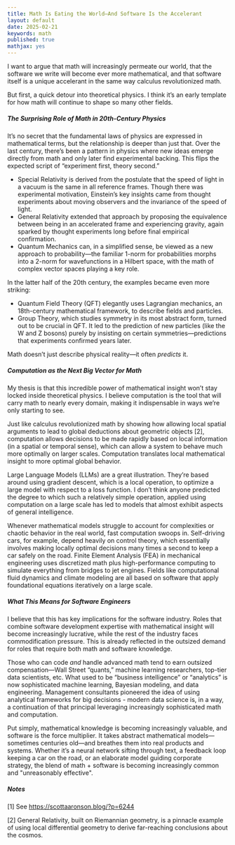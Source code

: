 ```yaml
---
title: Math Is Eating the World—And Software Is the Accelerant
layout: default
date: 2025-02-21
keywords: math
published: true
mathjax: yes
---
```


I want to argue that math will increasingly permeate our world, that the software we write will become ever more mathematical, and that software itself is a unique accelerant in the same way calculus revolutionized math.

But first, a quick detour into theoretical physics. I think it’s an early template for how math will continue to shape so many other fields.

##### The Surprising Role of Math in 20th-Century Physics

It’s no secret that the fundamental laws of physics are expressed in mathematical terms, but the relationship is deeper than just that. Over the last century, there’s been a pattern in physics where new ideas emerge directly from math and only later find experimental backing. This flips the expected script of “experiment first, theory second.”

- Special Relativity is derived from the postulate that the speed of light in a vacuum is the same in all reference frames. Though there was experimental motivation, Einstein’s key insights came from thought experiments about moving observers and the invariance of the speed of light.
- General Relativity extended that approach by proposing the equivalence between being in an accelerated frame and experiencing gravity, again sparked by thought experiments long before final empirical confirmation.
- Quantum Mechanics can, in a simplified sense, be viewed as a new approach to probability—the familiar 1-norm for probabilities morphs into a 2-norm for wavefunctions in a Hilbert space, with the math of complex vector spaces playing a key role.

In the latter half of the 20th century, the examples became even more striking:

- Quantum Field Theory (QFT) elegantly uses Lagrangian mechanics, an 18th-century mathematical framework, to describe fields and particles. 
- Group Theory, which studies symmetry in its most abstract form, turned out to be crucial in QFT. It led to the prediction of new particles (like the W and Z bosons) purely by insisting on certain symmetries—predictions that experiments confirmed years later.

Math doesn’t just describe physical reality—it often *predicts* it.

##### Computation as the Next Big Vector for Math

My thesis is that this incredible power of mathematical insight won’t stay locked inside theoretical physics. I believe computation is the tool that will carry math to nearly every domain, making it indispensable in ways we’re only starting to see.

Just like calculus revolutionized math by showing how allowing local spatial arguments to lead to global deductions about geometric objects [2], computation allows decisions to be made rapidly based on local information (in a spatial or temporal sense), which can allow a system to behave much more optimally on larger scales. Computation translates local mathematical insight to more optimal global behavior.

Large Language Models (LLMs) are a great illustration. They’re based around using gradient descent, which is a local operation, to optimize a large model with respect to a loss function. I don’t think anyone predicted the degree to which such a relatively simple operation, applied using computation on a large scale has led to models that almost exhibit aspects of general intelligence. 

Whenever mathematical models struggle to account for complexities or chaotic behavior in the real world, fast computation swoops in. Self-driving cars, for example, depend heavily on control theory, which essentially involves making locally optimal decisions many times a second to keep a car safely on the road. Finite Element Analysis (FEA) in mechanical engineering uses discretized math plus high-performance computing to simulate everything from bridges to jet engines. Fields like computational fluid dynamics and climate modeling are all based on software that apply foundational equations iteratively on a large scale.

##### What This Means for Software Engineers

I believe that this has key implications for the software industry. Roles that combine software development expertise with mathematical insight will become increasingly lucrative, while the rest of the industry faces commodification pressure. This is already reflected in the outsized demand for roles that require both math and software knowledge. 

Those who can code *and* handle advanced math tend to earn outsized compensation—Wall Street “quants,” machine learning researchers, top-tier data scientists, etc. What used to be “business intelligence” or “analytics” is now sophisticated machine learning, Bayesian modeling, and data engineering. Management consultants pioneered the idea of using analytical frameworks for big decisions - modern data science is, in a way, a continuation of that principal leveraging increasingly sophisticated math and computation.

Put simply, mathematical knowledge is becoming increasingly valuable, and software is the force multiplier. It takes abstract mathematical models—sometimes centuries old—and breathes them into real products and systems. Whether it’s a neural network sifting through text, a feedback loop keeping a car on the road, or an elaborate model guiding corporate strategy, the blend of math + software is becoming increasingly common and "unreasonably effective".

##### Notes

[1] See https://scottaaronson.blog/?p=6244

[2] General Relativity, built on Riemannian geometry, is a pinnacle example of using local differential geometry to derive far-reaching conclusions about the cosmos.
